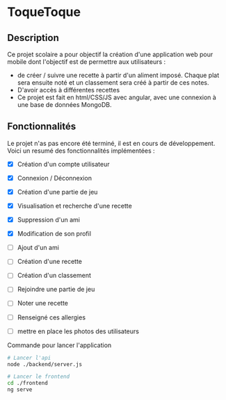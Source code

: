 # ToqueToque
## Description
Ce projet scolaire a pour objectif la création d'une application web pour mobile dont l'objectif est de permettre aux utilisateurs :
- de créer / suivre une recette à partir d'un aliment imposé. Chaque plat sera ensuite noté et un classement sera créé à partir de ces notes.
- D'avoir accès à différentes recettes
- Ce projet est fait en html/CSS/JS avec angular, avec une connexion à une base de données MongoDB.

## Fonctionnalités
Le projet n'as pas encore été terminé, il est en cours de développement.
Voici un resumé des fonctionnalités implémentées :
- [x] Création d'un compte utilisateur
- [x] Connexion / Déconnexion
- [x] Création d'une partie de jeu
- [x] Visualisation et recherche d'une recette
- [x] Suppression d'un ami
- [x] Modification de son profil
- [ ] Ajout d'un ami
- [ ] Création d'une recette
- [ ] Création d'un classement
- [ ] Rejoindre une partie de jeu
- [ ] Noter une recette
- [ ] Renseigné ces allergies
- [ ] mettre en place les photos des utilisateurs


Commande pour lancer l'application
```bash
# Lancer l'api
node ./backend/server.js

# Lancer le frontend
cd ./frontend
ng serve

```